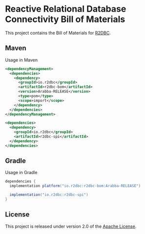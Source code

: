 # Reactive Relational Database Connectivity Bill of Materials

This project contains the Bill of Materials for [R2DBC][r].

[r]: https://r2dbc.io

## Maven

Usage in Maven

```xml
<dependencyManagement>
  <dependencies>
    <dependency>
      <groupId>io.r2dbc</groupId>
      <artifactId>r2dbc-bom</artifactId>
      <version>Arabba-RELEASE</version>
      <type>pom</type>
      <scope>import</scope>
    </dependency>
  </dependencies>
</dependencyManagement>

<dependencies>
  <dependency>
    <groupId>io.r2dbc</groupId>
    <artifactId>r2dbc-spi</artifactId>
  </dependency>
</dependencies>
```

## Gradle

Usage in Gradle

```groovy
dependencies {
  implementation platform("io.r2dbc:r2dbc-bom:Arabba-RELEASE")

  implementation("io.r2dbc:r2dbc-spi") 
}
```

## License
This project is released under version 2.0 of the [Apache License][l].

[l]: https://www.apache.org/licenses/LICENSE-2.0
